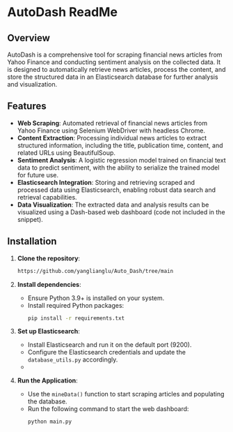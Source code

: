 # AutoDash ReadMe

## Overview
AutoDash is a comprehensive tool for scraping financial news articles from Yahoo Finance and conducting sentiment analysis on the collected data. It is designed to automatically retrieve news articles, process the content, and store the structured data in an Elasticsearch database for further analysis and visualization.

## Features

- **Web Scraping**: Automated retrieval of financial news articles from Yahoo Finance using Selenium WebDriver with headless Chrome.
- **Content Extraction**: Processing individual news articles to extract structured information, including the title, publication time, content, and related URLs using BeautifulSoup.
- **Sentiment Analysis**: A logistic regression model trained on financial text data to predict sentiment, with the ability to serialize the trained model for future use.
- **Elasticsearch Integration**: Storing and retrieving scraped and processed data using Elasticsearch, enabling robust data search and retrieval capabilities.
- **Data Visualization**: The extracted data and analysis results can be visualized using a Dash-based web dashboard (code not included in the snippet).

## Installation

1. **Clone the repository**:
   ```sh
   https://github.com/yanglianglu/Auto_Dash/tree/main
   ```

2. **Install dependencies**:
   - Ensure Python 3.9+ is installed on your system.
   - Install required Python packages:
     ```sh
     pip install -r requirements.txt
     ```

3. **Set up Elasticsearch**:
   - Install Elasticsearch and run it on the default port (9200).
   - Configure the Elasticsearch credentials and update the `database_utils.py` accordingly.
   - 
4. **Run the Application**:
   - Use the `mineData()` function to start scraping articles and populating the database.
   - Run the following command to start the web dashboard:
     ```sh
     python main.py
     ```
